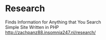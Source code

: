 # Research
Finds Information for Anything that You Search
<br>
Simple Site Written in PHP
<br>
http://zachpanz88.insomnia247.nl/research/
